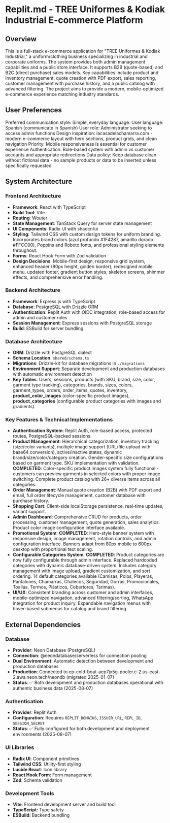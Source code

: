 # Replit.md - TREE Uniformes & Kodiak Industrial E-commerce Platform

## Overview
This is a full-stack e-commerce application for "TREE Uniformes & Kodiak Industrial," a uniform/clothing business specializing in industrial and corporate uniforms. The system provides both admin management capabilities and a public store interface. It supports B2B (quote-based) and B2C (direct purchase) sales models. Key capabilities include product and inventory management, quote creation with PDF export, sales reporting, customer management with purchase history, and a public catalog with advanced filtering. The project aims to provide a modern, mobile-optimized e-commerce experience matching industry standards.

## User Preferences
Preferred communication style: Simple, everyday language.
User language: Spanish (communicate in Spanish)
User role: Administrator seeking to access admin functions
Design inspiration: lacasadelachamarra.com - modern e-commerce layout with hero sections, product grids, and clean navigation
Priority: Mobile responsiveness is essential for customer experience
Authentication: Role-based system with admin vs customer accounts and appropriate redirections
Data policy: Keep database clean without fictional data - no sample products or data to be inserted unless specifically requested

## System Architecture

### Frontend Architecture
- **Framework**: React with TypeScript
- **Build Tool**: Vite
- **Routing**: Wouter
- **State Management**: TanStack Query for server state management
- **UI Components**: Radix UI with shadcn/ui
- **Styling**: Tailwind CSS with custom design tokens for uniform branding. Incorporates brand colors (azul profundo #1F4287, amarillo dorado #FFCC00), Poppins and Roboto fonts, and professional styling elements throughout.
- **Forms**: React Hook Form with Zod validation
- **Design Decisions**: Mobile-first design, responsive grid system, enhanced header (80px height, golden border), redesigned mobile menu, updated footer, gradient button styles, skeleton screens, shimmer effects, and comprehensive error handling.

### Backend Architecture
- **Framework**: Express.js with TypeScript
- **Database**: PostgreSQL with Drizzle ORM
- **Authentication**: Replit Auth with OIDC integration, role-based access for admin and customer roles
- **Session Management**: Express sessions with PostgreSQL storage
- **Build**: ESBuild for server bundling

### Database Architecture
- **ORM**: Drizzle with PostgreSQL dialect
- **Schema Location**: `shared/schema.ts`
- **Migrations**: Drizzle-kit for database migrations in `./migrations`
- **Environment Support**: Separate development and production databases with automatic environment detection
- **Key Tables**: Users, sessions, products (with SKU, brand, size, color, garment type tracking), categories, brands, sizes, colors, garment_types, orders, order_items, quotes, inventory, **product_color_images** (color-specific product images), **product_categories** (configurable product categories with images and gradients).

### Key Features & Technical Implementations
- **Authentication System**: Replit Auth, role-based access, protected routes, PostgreSQL-backed sessions.
- **Product Management**: Hierarchical categorization, inventory tracking (size/color variants), multiple image support (URL/file upload with base64 conversion), active/inactive states, dynamic brand/size/color/category creation. Gender-specific size configurations based on garment type. SKU implementation with validation. **COMPLETED**: Color-specific product images system fully functional - customers can preview garments in selected colors with proper image switching. Complete product catalog with 26+ diverse items across all categories.
- **Order Management**: Manual quote creation (B2B) with PDF export and email, full order lifecycle management, customer database with purchase history.
- **Shopping Cart**: Client-side localStorage persistence, real-time updates, variant support.
- **Admin Dashboard**: Comprehensive CRUD for products, order processing, customer management, quote generation, sales analytics. Product color image configuration interface available.
- **Promotional System**: **COMPLETED**: Hero-style banner system with responsive design, image management, rotation controls, and admin configuration interface. Banners adapt from 80px mobile to 600px desktop with proportional text scaling.
- **Configurable Categories System**: **COMPLETED**: Product categories are now fully configurable through admin interface. Replaced hardcoded categories with dynamic database-driven system. Includes category management with image upload, gradient customization, and sort ordering. 14 default categories available (Camisas, Polos, Playeras, Pantalones, Chamarras, Chalecos, Seguridad, Gorras, Promocionales, Toallas, Termos, Plásticos, Cobertores, Tarimas).
- **UI/UX**: Consistent branding across customer and admin interfaces, mobile-optimized navigation, advanced filtering/sorting, WhatsApp integration for product inquiry. Expandable navigation menus with hover-based submenus for catalog and brand filtering.

## External Dependencies

### Database
- **Provider**: Neon Database (PostgreSQL)
- **Connection**: @neondatabase/serverless for connection pooling
- **Dual Environment**: Automatic detection between development and production databases
- **Production**: Connected to ep-cold-boat-aep7jx5g-pooler.c-2.us-east-2.aws.neon.tech/neondb (migrated 2025-01-07)
- **Status**: ✅ Both development and production databases operational with authentic business data (2025-08-07)

### Authentication
- **Provider**: Replit Auth
- **Configuration**: Requires `REPLIT_DOMAINS`, `ISSUER_URL`, `REPL_ID`, `SESSION_SECRET`
- **Status**: ✅ Fully configured for both development and deployment environments (2025-08-07)

### UI Libraries
- **Radix UI**: Component primitives
- **Tailwind CSS**: Utility-first styling
- **Lucide React**: Icon library
- **React Hook Form**: Form management
- **Zod**: Schema validation

### Development Tools
- **Vite**: Frontend development server and build tool
- **TypeScript**: Type safety
- **ESBuild**: Backend bundling